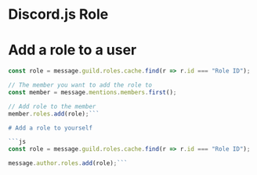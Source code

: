 # Discord.js Role

# Add a role to a user
```js
const role = message.guild.roles.cache.find(r => r.id === "Role ID");

// The member you want to add the role to
const member = message.mentions.members.first();

// Add role to the member
member.roles.add(role);```

# Add a role to yourself

```js
const role = message.guild.roles.cache.find(r => r.id === "Role ID");

message.author.roles.add(role);```